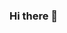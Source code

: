 ### Hi there 👋

<!--
**VetterNic/VetterNic** is a ✨ _special_ ✨ repository because its `README.md` (this file) appears on your GitHub profile.


Welcome to my GitHub Profile!

ABOUT ME

Greetings! I'm Nic, a dedicated data analyst with one year of hands-on experience in SQL, Tableau, Python, Jupyter, AWS, PostgreSQL, and MySQL. I'm deeply fascinated by the stories hidden within data and am passionate about unraveling insights to drive informed decision-making. I am currently finishing up my Master's in Data Science form Northwest Missouri State University where I have learned to use the tools previously mentioned in this file. 

MY SKILLS

SQL: Proficient in crafting complex queries to extract, manipulate, and aggregate data from relational databases.
Tableau: Skilled in designing interactive dashboards and visualizations to showcase data trends and patterns effectively.
Python: Experienced in data wrangling, exploratory data analysis, and statistical modeling using libraries like Pandas, NumPy, and Matplotlib.
Jupyter: Proficient in leveraging Jupyter Notebooks for data exploration, documentation, and collaboration.
PostgreSQL/MySQL: Experienced in database management, schema design, and optimizing queries for performance.
Excel: Experience with pivot table analysis and process optimization. 

GET IN TOUCH

I'm passionate about leveraging data to drive business growth and am always eager to collaborate on new projects. Feel free to reach out to me via email at nvetter73@gmail.com or connect with me on LinkedIn.
